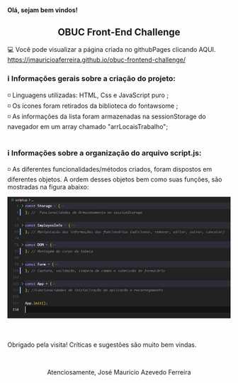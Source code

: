 #### Olá, sejam bem vindos!

<h2 align="center"> OBUC Front-End Challenge</h2>

 💻 Você pode visualizar a página criada no githubPages clicando AQUI. https://jmauricioaferreira.github.io/obuc-frontend-challenge/

 <h3> ℹ️ Informações gerais sobre a criação do projeto: </h3> 

◽ Linguagens utilizadas: HTML, Css e JavaScript puro ; </br>
◽ Os ícones foram retirados da biblioteca do fontawsome ; </br>
◽ As informações da lista foram armazenadas na sessionStorage do navegador em um array chamado "arrLocaisTrabalho"; </br>
</br>

 <h3> ℹ️ Informações sobre a organização do arquivo script.js: </h3> 

◽ As diferentes funcionalidades/métodos criados, foram dispostos em diferentes objetos. A ordem desses objetos bem como
suas funções, são mostradas na figura abaixo:

<img src="script-organization.JPG" alt="rocketfy" width="700"/>

</br>
</br>
</br>
<p> Obrigado pela visita! Críticas e sugestões são muito bem vindas.</p> </br>
<p align="center"> Atenciosamente, José Mauricio Azevedo Ferreira </p>
